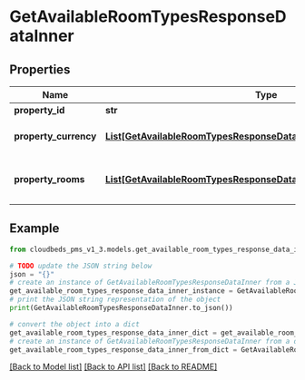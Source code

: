 # GetAvailableRoomTypesResponseDataInner


## Properties

Name | Type | Description | Notes
------------ | ------------- | ------------- | -------------
**property_id** | **str** | Property ID | [optional] 
**property_currency** | [**List[GetAvailableRoomTypesResponseDataInnerPropertyCurrencyInner]**](GetAvailableRoomTypesResponseDataInnerPropertyCurrencyInner.md) | Currency used by the property | [optional] 
**property_rooms** | [**List[GetAvailableRoomTypesResponseDataInnerPropertyRoomsInner]**](GetAvailableRoomTypesResponseDataInnerPropertyRoomsInner.md) | List of room types for the property | [optional] 

## Example

```python
from cloudbeds_pms_v1_3.models.get_available_room_types_response_data_inner import GetAvailableRoomTypesResponseDataInner

# TODO update the JSON string below
json = "{}"
# create an instance of GetAvailableRoomTypesResponseDataInner from a JSON string
get_available_room_types_response_data_inner_instance = GetAvailableRoomTypesResponseDataInner.from_json(json)
# print the JSON string representation of the object
print(GetAvailableRoomTypesResponseDataInner.to_json())

# convert the object into a dict
get_available_room_types_response_data_inner_dict = get_available_room_types_response_data_inner_instance.to_dict()
# create an instance of GetAvailableRoomTypesResponseDataInner from a dict
get_available_room_types_response_data_inner_from_dict = GetAvailableRoomTypesResponseDataInner.from_dict(get_available_room_types_response_data_inner_dict)
```
[[Back to Model list]](../README.md#documentation-for-models) [[Back to API list]](../README.md#documentation-for-api-endpoints) [[Back to README]](../README.md)


